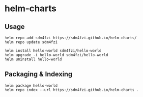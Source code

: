 # helm-charts

## Usage

```
helm repo add sdm4fzi https://sdm4fzi.github.io/helm-charts/
helm repo update sdm4fzi
```

```
helm install hello-world sdm4fzi/hello-world
helm upgrade -i hello-world sdm4fzi/hello-world
helm uninstall hello-world
```

## Packaging & Indexing

```
helm package hello-world
helm repo index --url https://sdm4fzi.github.io/helm-charts .
```
